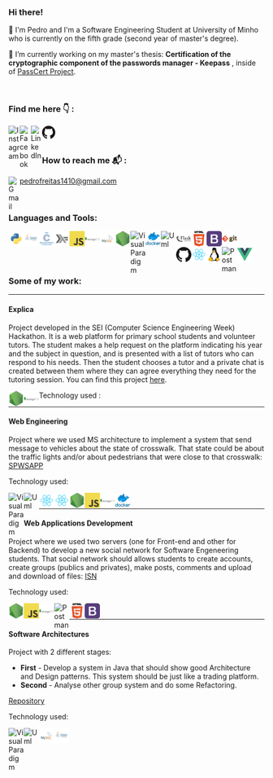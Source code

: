 ### Hi there!


👋 I'm Pedro and I'm a Software Engineering Student at University of Minho who is currently on the fifth grade (second year of master's degree).

🔭  I’m currently working on my master's thesis: **Certification of the cryptographic component of the passwords manager - Keepass** , inside of [PassCert Project](https://passcert-project.github.io/ "PassCert Project").

<br/>

### Find me here :point_down: :
[<img align="left" alt="Instagram" width="22px" src="https://cdn.jsdelivr.net/npm/simple-icons@v3/icons/instagram.svg" />][instagram]
[<img align="left" alt="Facebook" width="22px" src="https://cdn.jsdelivr.net/npm/simple-icons@v3/icons/facebook.svg" />][facebook]
[<img align="left" alt="LinkedIn" width="22px" src="https://cdn.jsdelivr.net/npm/simple-icons@v3/icons/linkedin.svg" />][linkedin]
[<img align="left" alt="GitHub" width="26px" src="https://raw.githubusercontent.com/github/explore/78df643247d429f6cc873026c0622819ad797942/topics/github/github.png" />][github]

<br/>
<br/>

### How to reach me :mailbox_with_mail: :
<img align="left" alt="Gmail" width="22px" src="https://cdn.jsdelivr.net/npm/simple-icons@v3/icons/gmail.svg" /> pedrofreitas1410@gmail.com

<br/>

### Languages and Tools:
[<img align="left" alt="Python" width="30px" src="https://raw.githubusercontent.com/github/explore/80688e429a7d4ef2fca1e82350fe8e3517d3494d/topics/python/python.png" />][python]
[<img align="left" alt="Java" width="30px" src="https://raw.githubusercontent.com/github/explore/80688e429a7d4ef2fca1e82350fe8e3517d3494d/topics/java/java.png"/>][java]
[<img align="left" alt="C" width="30px" src="https://raw.githubusercontent.com/github/explore/80688e429a7d4ef2fca1e82350fe8e3517d3494d/topics/c/c.png" />][c]
[<img align="left" alt="Haskell" width="30px" src="https://raw.githubusercontent.com/github/explore/80688e429a7d4ef2fca1e82350fe8e3517d3494d/topics/haskell/haskell.png" />][haskell]
[<img align="left" alt="Javascript" width="30px" src="https://raw.githubusercontent.com/github/explore/80688e429a7d4ef2fca1e82350fe8e3517d3494d/topics/javascript/javascript.png" />][javascript]
[<img align="left" alt="MongoDB" width="30px" src="https://raw.githubusercontent.com/github/explore/80688e429a7d4ef2fca1e82350fe8e3517d3494d/topics/mongodb/mongodb.png" />][mongo]
[<img align="left" alt="MySql" width="30px" src="https://raw.githubusercontent.com/github/explore/80688e429a7d4ef2fca1e82350fe8e3517d3494d/topics/mysql/mysql.png" />][mysql]
[<img align="left" alt="NodeJS" width="30px" src="https://raw.githubusercontent.com/github/explore/80688e429a7d4ef2fca1e82350fe8e3517d3494d/topics/nodejs/nodejs.png" />][nodejs]
[<img align="left" alt="VisualParadigm" width="30px" src="https://forums.visual-paradigm.com/uploads/default/original/2X/6/6d10753eda994cb828d6d182304d2c9929ae85c1.png"/>][visualparadigm]
[<img align="left" alt="Docker" width="30px" src="https://raw.githubusercontent.com/github/explore/80688e429a7d4ef2fca1e82350fe8e3517d3494d/topics/docker/docker.png" />][docker]
[<img align="left" alt="Uml" width="30px" src="https://upload.wikimedia.org/wikipedia/commons/thumb/d/d5/UML_logo.svg/220px-UML_logo.svg.png" />][uml]
[<img align="left" alt="Flask" width="30px" src="https://raw.githubusercontent.com/github/explore/80688e429a7d4ef2fca1e82350fe8e3517d3494d/topics/flask/flask.png" />][flask]
[<img align="left" alt="html" width="30px" src="https://raw.githubusercontent.com/github/explore/80688e429a7d4ef2fca1e82350fe8e3517d3494d/topics/html/html.png" />][html]
[<img align="left" alt="Bootstrap" width="30px" src="https://raw.githubusercontent.com/github/explore/80688e429a7d4ef2fca1e82350fe8e3517d3494d/topics/bootstrap/bootstrap.png" />][bootstrap]
[<img align="left" alt="Github" width="30px" src="https://raw.githubusercontent.com/github/explore/80688e429a7d4ef2fca1e82350fe8e3517d3494d/topics/git/git.png" />][git]
<br />


[<img align="left" alt="Github" width="30px" src="https://raw.githubusercontent.com/github/explore/78df643247d429f6cc873026c0622819ad797942/topics/github/github.png"/>][github]
[<img align="left" alt="React" width="30px" src="https://raw.githubusercontent.com/github/explore/80688e429a7d4ef2fca1e82350fe8e3517d3494d/topics/react/react.png" />][react]
[<img align="left" alt="Linux" width="30px" src="https://raw.githubusercontent.com/github/explore/80688e429a7d4ef2fca1e82350fe8e3517d3494d/topics/linux/linux.png" />][linux]
[<img align="left" alt="Postman" width="30px" src="https://ww1.prweb.com/prfiles/2018/10/05/16050123/postman-logo-vert-2018.png"/>][postman]
[<img align="left" alt="Vue" width="30px" src="https://raw.githubusercontent.com/github/explore/80688e429a7d4ef2fca1e82350fe8e3517d3494d/topics/vue/vue.png" />][vue]

<br/>
<br/>

### Some of my work:

------
#### Explica 
Project developed in the SEI (Computer Science Engineering Week) Hackathon. It is a web platform for primary school students and volunteer tutors. The student makes a help request on the platform indicating his year and the subject in question, and is presented with a list of tutors who can respond to his needs. Then the student chooses a tutor and a private chat is created between them where they can agree everything they need for the tutoring session. You can find this project [here](https://github.com/PedroFreitas90/SEI-Hackathon). 

Technology used :
[<img align="left" alt="NodeJS" width="30px" src="https://raw.githubusercontent.com/github/explore/80688e429a7d4ef2fca1e82350fe8e3517d3494d/topics/nodejs/nodejs.png" />][nodejs]
[<img align="left" alt="MongoDB" width="30px" src="https://raw.githubusercontent.com/github/explore/80688e429a7d4ef2fca1e82350fe8e3517d3494d/topics/mongodb/mongodb.png" />][mongo]

------
#### Web Engineering 
Project where we used MS architecture to implement a system that send message to vehicles about the state of crosswalk. That state could be about the traffic lights and/or about pedestrians that were close to that crosswalk: [SPWSAPP](https://github.com/PedroFreitas90/EngenhariaWeb/tree/crosswalksApi)

Technology used:

[<img align="left" alt="VisualParadigm" width="30px" src="https://forums.visual-paradigm.com/uploads/default/original/2X/6/6d10753eda994cb828d6d182304d2c9929ae85c1.png"/>][visualparadigm]
[<img align="left" alt="Uml" width="30px" src="https://upload.wikimedia.org/wikipedia/commons/thumb/d/d5/UML_logo.svg/220px-UML_logo.svg.png" />][uml]
[<img align="left" alt="React" width="30px" src="https://raw.githubusercontent.com/github/explore/80688e429a7d4ef2fca1e82350fe8e3517d3494d/topics/react/react.png" />][react]
[<img align="left" alt="React-Native" width="30px" src="https://raw.githubusercontent.com/github/explore/80688e429a7d4ef2fca1e82350fe8e3517d3494d/topics/react-native/react-native.png" />][react-native]
[<img align="left" alt="NodeJS" width="30px" src="https://raw.githubusercontent.com/github/explore/80688e429a7d4ef2fca1e82350fe8e3517d3494d/topics/nodejs/nodejs.png" />][nodejs]
[<img align="left" alt="Javascript" width="30px" src="https://raw.githubusercontent.com/github/explore/80688e429a7d4ef2fca1e82350fe8e3517d3494d/topics/javascript/javascript.png" />][javascript]
[<img align="left" alt="MongoDB" width="30px" src="https://raw.githubusercontent.com/github/explore/80688e429a7d4ef2fca1e82350fe8e3517d3494d/topics/mongodb/mongodb.png" />][mongo]
[<img align="left" alt="Docker" width="30px" src="https://raw.githubusercontent.com/github/explore/80688e429a7d4ef2fca1e82350fe8e3517d3494d/topics/docker/docker.png" />][docker]

<br/>

------

#### Web Applications Development 
Project where we used two servers (one for Front-end and other for Backend) to develop a new social network for Software  Engeneering students. That social network should allows students to create accounts, create groups (publics and privates), make posts, comments and upload and download of files: [ISN](https://github.com/PedroFreitas90/DAW_Project)

Technology used:

[<img align="left" alt="NodeJS" width="30px" src="https://raw.githubusercontent.com/github/explore/80688e429a7d4ef2fca1e82350fe8e3517d3494d/topics/nodejs/nodejs.png" />][nodejs]
 [<img align="left" alt="Javascript" width="30px" src="https://raw.githubusercontent.com/github/explore/80688e429a7d4ef2fca1e82350fe8e3517d3494d/topics/javascript/javascript.png" />][javascript]
[<img align="left" alt="MongoDB" width="30px" src="https://raw.githubusercontent.com/github/explore/80688e429a7d4ef2fca1e82350fe8e3517d3494d/topics/mongodb/mongodb.png" />][mongo]
[<img align="left" alt="Postman" width="30px" src="https://ww1.prweb.com/prfiles/2018/10/05/16050123/postman-logo-vert-2018.png"/>][postman]
[<img align="left" alt="html" width="30px" src="https://raw.githubusercontent.com/github/explore/80688e429a7d4ef2fca1e82350fe8e3517d3494d/topics/html/html.png" />][html]
[<img align="left" alt="Bootstrap" width="30px" src="https://raw.githubusercontent.com/github/explore/80688e429a7d4ef2fca1e82350fe8e3517d3494d/topics/bootstrap/bootstrap.png" />][bootstrap]

<br/>

------

#### Software Architectures
Project with 2 different stages:
* **First** - Develop a system in Java that should show good Architecture and Design patterns. This system should be just like a trading platform.
* **Second** - Analyse other group system and do some Refactoring.

[Repository](https://github.com/PedroFreitas90/ArquiteturaSoftware)

Technology used:

[<img align="left" alt="VisualParadigm" width="30px" src="https://forums.visual-paradigm.com/uploads/default/original/2X/6/6d10753eda994cb828d6d182304d2c9929ae85c1.png"/>][visualparadigm]
[<img align="left" alt="Uml" width="30px" src="https://upload.wikimedia.org/wikipedia/commons/thumb/d/d5/UML_logo.svg/220px-UML_logo.svg.png" />][uml]
[<img align="left" alt="MySql" width="30px" src="https://raw.githubusercontent.com/github/explore/80688e429a7d4ef2fca1e82350fe8e3517d3494d/topics/mysql/mysql.png" />][mysql]
[<img align="left" alt="Java" width="30px" src="https://raw.githubusercontent.com/github/explore/80688e429a7d4ef2fca1e82350fe8e3517d3494d/topics/java/java.png"/>][java]


<!--
**PedroFreitas90/PedroFreitas90** is a ✨ _special_ ✨ repository because its `README.md` (this file) appears on your GitHub profile.

<br/>
<br/>
<img align="left" alt="Pedro's Github Stats" src="https://github-readme-stats.vercel.app/api?username=PedroFreitas90&show_icons=true&hide_border=tru" />



Here are some ideas to get you started:

- 🔭 I’m currently working on ...
- 🌱 I’m currently learning ...
- 👯 I’m looking to collaborate on ...
- 🤔 I’m looking for help with ...
- 💬 Ask me about ...
- 📫 How to reach me: ...
- 😄 Pronouns: ...
- ⚡ Fun fact: ...
-->

[instagram]: https://www.instagram.com/pedro.freitas90/
[github]: https://github.com/PedroFreitas90
[linkedin]: https://www.linkedin.com/in/pedrofreitas90/
[facebook]: https://www.facebook.com/pedrooofreitas90/
[gmail]: pedrofreitas1410@gmail.com

[python]: https://www.python.org/ "Python"
[java]: https://java.com/en/ "Java"
[haskell]: https://www.haskell.org/ "Haskell"
[c]:https://www.iso.org/standard/74528.html "C"
[javascript]: https://www.javascript.com/ "Javascript"
[mongo]: https://www.mongodb.com/ "MongoDB"
[mysql]: https://www.mysql.com/ "MySQL"
[nodejs]: https://nodejs.org/en/ "NodeJS"
[visualparadigm]: https://www.visual-paradigm.com/ "Visual Paradigm"
[docker]: https://www.docker.com/ "Docker"
[uml]: https://www.uml.org/ "UML"
[flask]: https://flask.palletsprojects.com/en/1.1.x/ "Flask"
[html]: https://html.spec.whatwg.org/ "HTML"
[bootstrap]: https://getbootstrap.com/ "Bootstrap"
[github]: https://github.com "Github"
[react]: https://reactjs.org/ "React"
[react-native]: https://reactnative.dev/ "React-Native"
[linux]: https://www.linux.org/ "Linux"
[postman]: https://www.postman.com/ "Postman" 
[vue]: https://vuejs.org/ "Vue"
[git]: https://git-scm.com/ "Git"

[engWeb]: https://github.com/PedroFreitas90/EngenhariaWeb/tree/crosswalksApi

[PassCert]: https://passcert-project.github.io/ "PassCert Project"
